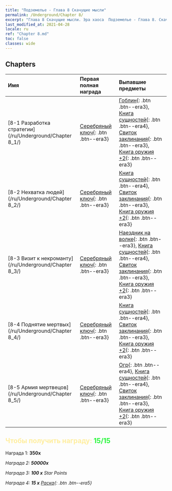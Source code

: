 ```yaml
---
title: "Подземелье - Глава 8 Скачущие мысли"
permalink: /Underground/Chapter 8/
excerpt: "Глава 8 Скачущие мысли. Эра хаоса  Подземелье - Глава 8. Скачущие мысли"
last_modified_at: 2021-04-28
locale: ru
ref: "Chapter 8.md"
toc: false
classes: wide
---
```


## Chapters

  | Имя |  Первая полная награда | Выпавшие предметы |
  |:------------|:------------|:------------| 
  | [8-1 Разработка стратегии](/ru/Underground/Chapter 8_1/) | [Серебряный ключ](/ItemsRU/con_693/){: .btn .btn--era3} | [Гоблин](/ItemsRU/unt_217/){: .btn .btn--era3}, [Книга сущностей](/ItemsRU/mat_39/){: .btn .btn--era4}, [Свиток заклинания](/ItemsRU/con_694/){: .btn .btn--era3}, [Книга оружия +2](/ItemsRU/mat_32/){: .btn .btn--era3} |
  | [8-2 Нехватка людей](/ru/Underground/Chapter 8_2/) | [Серебряный ключ](/ItemsRU/con_693/){: .btn .btn--era3} | [Книга сущностей](/ItemsRU/mat_39/){: .btn .btn--era4}, [Свиток заклинания](/ItemsRU/con_694/){: .btn .btn--era3}, [Книга оружия +2](/ItemsRU/mat_32/){: .btn .btn--era3} |
  | [8-3 Визит к некроманту](/ru/Underground/Chapter 8_3/) | [Серебряный ключ](/ItemsRU/con_693/){: .btn .btn--era3} | [Наездник на волке](/ItemsRU/unt_218/){: .btn .btn--era3}, [Книга сущностей](/ItemsRU/mat_39/){: .btn .btn--era4}, [Свиток заклинания](/ItemsRU/con_694/){: .btn .btn--era3}, [Книга оружия +2](/ItemsRU/mat_32/){: .btn .btn--era3} |
  | [8-4 Поднятие мертвых](/ru/Underground/Chapter 8_4/) | [Серебряный ключ](/ItemsRU/con_693/){: .btn .btn--era3} | [Книга сущностей](/ItemsRU/mat_39/){: .btn .btn--era4}, [Свиток заклинания](/ItemsRU/con_694/){: .btn .btn--era3}, [Книга оружия +2](/ItemsRU/mat_32/){: .btn .btn--era3} |
  | [8-5 Армия мертвецов](/ru/Underground/Chapter 8_5/) | [Серебряный ключ](/ItemsRU/con_693/){: .btn .btn--era3} | [Огр](/ItemsRU/unt_220/){: .btn .btn--era4}, [Книга сущностей](/ItemsRU/mat_39/){: .btn .btn--era4}, [Свиток заклинания](/ItemsRU/con_694/){: .btn .btn--era3}, [Книга оружия +2](/ItemsRU/mat_32/){: .btn .btn--era3} |


## <span style="color: #ffeea0">Чтобы получить награду: </span><span style="color: #27f73a">15/15</span>

 Награда 1:  **350x** <i class="fas fa-gem"/>

 Награда 2:  **50000x** <i class="fas fa-coins"/>

 Награда 3: **100 x** Star Points

 Награда 4: **15 x** [Раска](/ItemsRU/her_384/){: .btn .btn--era5}

